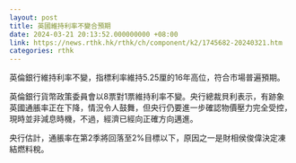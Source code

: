 ```yaml
---
layout: post
title: 英國維持利率不變合預期
date: 2024-03-21 20:13:52.000000000 +08:00
link: https://news.rthk.hk/rthk/ch/component/k2/1745682-20240321.htm
categories: rthk
---
```


英倫銀行維持利率不變，指標利率維持5.25厘的16年高位，符合市場普遍預期。

英倫銀行貨幣政策委員會以8票對1票維持利率不變。央行總裁貝利表示，有跡象英國通脹率正在下降，情況令人鼓舞，但央行仍要進一步確認物價壓力完全受控，現時並非減息時機，不過，經濟已經向正確方向邁進。

央行估計，通脹率在第2季將回落至2%目標以下，原因之一是財相侯俊偉決定凍結燃料稅。
